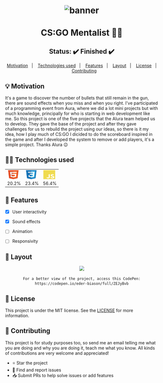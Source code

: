 <h1 align="center">
    <img alt="banner" src="https://user-images.githubusercontent.com/82395795/146236582-e586da3e-441d-43cb-8c41-2ae15607da09.png">
</h1>

<h1 align="center">CS:GO Mentalist 💭🧠</h1>
<h2 align="center">Status: ✔️ Finished ✔️</h2>

<p align="center">
  <a href="#bulb-motivation">Motivation</a>&nbsp;&nbsp;&nbsp;|&nbsp;&nbsp;&nbsp;
  <a href="#man_technologist-technologies-used">Technologies used</a>&nbsp;&nbsp;&nbsp;|&nbsp;&nbsp;&nbsp;
  <a href="#pushpin-features">Features</a>&nbsp;&nbsp;&nbsp;|&nbsp;&nbsp;&nbsp;
  <a href="#art-layout">Layout</a>&nbsp;&nbsp;&nbsp;|&nbsp;&nbsp;&nbsp;
  <a href="#memo-license">License</a>&nbsp;&nbsp;&nbsp;|&nbsp;&nbsp;&nbsp;
  <a href="#handshake-contributing">Contributing</a>
</p>

## :bulb: Motivation
It's a game to discover the number of bullets that still remain in the gun, there are sound effects when you miss and when you right.
I've participated of a programming event from Aura, where we did a lot mini projects but with much knowledge, principally for who is starting in web development like me. So this project is one of the five projects that the Alura team helped us to develop. They gave the base of the project and after they gave challenges for us to rebuild the project using our ideas, so there is it my idea, how I play much of CS:GO I dicided to do the scoreboard inspired in the game and after I developed the system to remove or add players, it's a simple project. Thanks Alura 😉

## :man_technologist: Technologies used

<table>
    <tr>
        <td><img align="center" alt="Eder-HTML" height="30" width="40" src="https://raw.githubusercontent.com/devicons/devicon/master/icons/html5/html5-original.svg"></td>
        <td><img align="center" alt="Eder-CSS" height="30" width="40" src="https://raw.githubusercontent.com/devicons/devicon/master/icons/css3/css3-original.svg"></td>
        <td><img align="center" alt="Eder-Js" height="30" width="40" src="https://raw.githubusercontent.com/devicons/devicon/master/icons/javascript/javascript-plain.svg"></td>
    </tr>
    <tr>
        <td>20.2%</td>
        <td>23.4%</td>
        <td>56.4%</td>
    </tr>
</table>

## :pushpin: Features

- [x] User interactivity
- [x] Sound effects
- [ ] Animation
- [ ] Responsivity


## :art: Layout
<div align="center"; diplay= "flex"; flex-direction= "row">
    <img src="https://media.giphy.com/media/CZX1ci5jG1YFpq6NkW/giphy.gif">

    For a better view of the project, access this CodePen: https://codepen.io/eder-biason/full/ZEJyBvb
</div>

## :memo: License
This project is under the MIT license. See the [LICENSE](https://github.com/ederbiason/csgo-mentalist/blob/main/LICENSE) for more information.

## :handshake: Contributing
This project is for study purposes too, so send me an email telling me what you are doing and why you are doing it, teach me what you know.
All kinds of contributions are very welcome and appreciated!
- ⭐️ Star the project
- 🐛 Find and report issues
- 📥 Submit PRs to help solve issues or add features